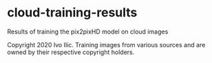 # cloud-training-results
Results of training the pix2pixHD model on cloud images

Copyright 2020 Ivo Ilic. Training images from various sources and are owned by their respective copyright holders.
